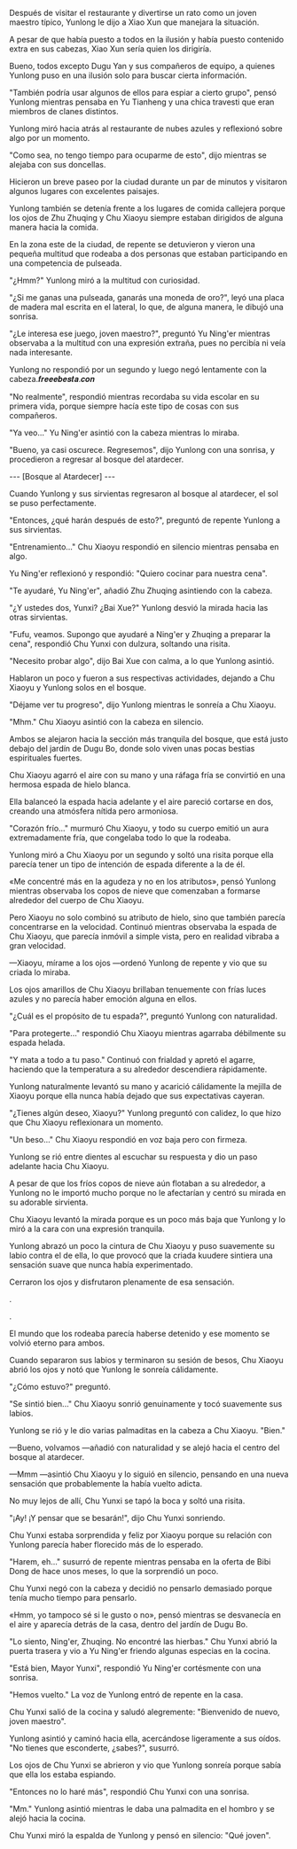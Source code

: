 
Después de visitar el restaurante y divertirse un rato como un joven maestro típico, Yunlong le dijo a Xiao Xun que manejara la situación.

A pesar de que había puesto a todos en la ilusión y había puesto contenido extra en sus cabezas, Xiao Xun sería quien los dirigiría.

Bueno, todos excepto Dugu Yan y sus compañeros de equipo, a quienes Yunlong puso en una ilusión solo para buscar cierta información.

"También podría usar algunos de ellos para espiar a cierto grupo", pensó Yunlong mientras pensaba en Yu Tianheng y una chica travesti que eran miembros de clanes distintos.

Yunlong miró hacia atrás al restaurante de nubes azules y reflexionó sobre algo por un momento.

"Como sea, no tengo tiempo para ocuparme de esto", dijo mientras se alejaba con sus doncellas.

Hicieron un breve paseo por la ciudad durante un par de minutos y visitaron algunos lugares con excelentes paisajes.

Yunlong también se detenía frente a los lugares de comida callejera porque los ojos de Zhu Zhuqing y Chu Xiaoyu siempre estaban dirigidos de alguna manera hacia la comida.

En la zona este de la ciudad, de repente se detuvieron y vieron una pequeña multitud que rodeaba a dos personas que estaban participando en una competencia de pulseada.

"¿Hmm?" Yunlong miró a la multitud con curiosidad.

"¿Si me ganas una pulseada, ganarás una moneda de oro?", leyó una placa de madera mal escrita en el lateral, lo que, de alguna manera, le dibujó una sonrisa.

"¿Le interesa ese juego, joven maestro?", preguntó Yu Ning'er mientras observaba a la multitud con una expresión extraña, pues no percibía ni veía nada interesante.

Yunlong no respondió por un segundo y luego negó lentamente con la cabeza.𝒇𝒓𝒆𝒆𝒆𝒃𝒆𝒔𝒕𝒂.𝒄𝒐𝒏

"No realmente", respondió mientras recordaba su vida escolar en su primera vida, porque siempre hacía este tipo de cosas con sus compañeros.

"Ya veo..." Yu Ning'er asintió con la cabeza mientras lo miraba.

"Bueno, ya casi oscurece. Regresemos", dijo Yunlong con una sonrisa, y procedieron a regresar al bosque del atardecer.

--- [Bosque al Atardecer] ---

Cuando Yunlong y sus sirvientas regresaron al bosque al atardecer, el sol se puso perfectamente.

"Entonces, ¿qué harán después de esto?", preguntó de repente Yunlong a sus sirvientas.

"Entrenamiento..." Chu Xiaoyu respondió en silencio mientras pensaba en algo.

Yu Ning'er reflexionó y respondió: "Quiero cocinar para nuestra cena".

"Te ayudaré, Yu Ning'er", añadió Zhu Zhuqing asintiendo con la cabeza.

"¿Y ustedes dos, Yunxi? ¿Bai Xue?" Yunlong desvió la mirada hacia las otras sirvientas.

"Fufu, veamos. Supongo que ayudaré a Ning'er y Zhuqing a preparar la cena", respondió Chu Yunxi con dulzura, soltando una risita.

"Necesito probar algo", dijo Bai Xue con calma, a lo que Yunlong asintió.

Hablaron un poco y fueron a sus respectivas actividades, dejando a Chu Xiaoyu y Yunlong solos en el bosque.

"Déjame ver tu progreso", dijo Yunlong mientras le sonreía a Chu Xiaoyu.

"Mhm." Chu Xiaoyu asintió con la cabeza en silencio.

Ambos se alejaron hacia la sección más tranquila del bosque, que está justo debajo del jardín de Dugu Bo, donde solo viven unas pocas bestias espirituales fuertes.

Chu Xiaoyu agarró el aire con su mano y una ráfaga fría se convirtió en una hermosa espada de hielo blanca.

Ella balanceó la espada hacia adelante y el aire pareció cortarse en dos, creando una atmósfera nítida pero armoniosa.

"Corazón frío..." murmuró Chu Xiaoyu, y todo su cuerpo emitió un aura extremadamente fría, que congelaba todo lo que la rodeaba.

Yunlong miró a Chu Xiaoyu por un segundo y soltó una risita porque ella parecía tener un tipo de intención de espada diferente a la de él.

«Me concentré más en la agudeza y no en los atributos», pensó Yunlong mientras observaba los copos de nieve que comenzaban a formarse alrededor del cuerpo de Chu Xiaoyu.

Pero Xiaoyu no solo combinó su atributo de hielo, sino que también parecía concentrarse en la velocidad. Continuó mientras observaba la espada de Chu Xiaoyu, que parecía inmóvil a simple vista, pero en realidad vibraba a gran velocidad.

—Xiaoyu, mírame a los ojos —ordenó Yunlong de repente y vio que su criada lo miraba.

Los ojos amarillos de Chu Xiaoyu brillaban tenuemente con frías luces azules y no parecía haber emoción alguna en ellos.

"¿Cuál es el propósito de tu espada?", preguntó Yunlong con naturalidad.

"Para protegerte..." respondió Chu Xiaoyu mientras agarraba débilmente su espada helada.

"Y mata a todo a tu paso." Continuó con frialdad y apretó el agarre, haciendo que la temperatura a su alrededor descendiera rápidamente.

Yunlong naturalmente levantó su mano y acarició cálidamente la mejilla de Xiaoyu porque ella nunca había dejado que sus expectativas cayeran.

"¿Tienes algún deseo, Xiaoyu?" Yunlong preguntó con calidez, lo que hizo que Chu Xiaoyu reflexionara un momento.

"Un beso..." Chu Xiaoyu respondió en voz baja pero con firmeza.

Yunlong se rió entre dientes al escuchar su respuesta y dio un paso adelante hacia Chu Xiaoyu.

A pesar de que los fríos copos de nieve aún flotaban a su alrededor, a Yunlong no le importó mucho porque no le afectarían y centró su mirada en su adorable sirvienta.

Chu Xiaoyu levantó la mirada porque es un poco más baja que Yunlong y lo miró a la cara con una expresión tranquila.

Yunlong abrazó un poco la cintura de Chu Xiaoyu y puso suavemente su labio contra el de ella, lo que provocó que la criada kuudere sintiera una sensación suave que nunca había experimentado.

Cerraron los ojos y disfrutaron plenamente de esa sensación.

.

.

El mundo que los rodeaba parecía haberse detenido y ese momento se volvió eterno para ambos.

Cuando separaron sus labios y terminaron su sesión de besos, Chu Xiaoyu abrió los ojos y notó que Yunlong le sonreía cálidamente.

"¿Cómo estuvo?" preguntó.

"Se sintió bien..." Chu Xiaoyu sonrió genuinamente y tocó suavemente sus labios.

Yunlong se rió y le dio varias palmaditas en la cabeza a Chu Xiaoyu. "Bien."

—Bueno, volvamos —añadió con naturalidad y se alejó hacia el centro del bosque al atardecer.

—Mmm —asintió Chu Xiaoyu y lo siguió en silencio, pensando en una nueva sensación que probablemente la había vuelto adicta.

No muy lejos de allí, Chu Yunxi se tapó la boca y soltó una risita.

"¡Ay! ¡Y pensar que se besarán!", dijo Chu Yunxi sonriendo.

Chu Yunxi estaba sorprendida y feliz por Xiaoyu porque su relación con Yunlong parecía haber florecido más de lo esperado.

"Harem, eh..." susurró de repente mientras pensaba en la oferta de Bibi Dong de hace unos meses, lo que la sorprendió un poco.

Chu Yunxi negó con la cabeza y decidió no pensarlo demasiado porque tenía mucho tiempo para pensarlo.

«Hmm, yo tampoco sé si le gusto o no», pensó mientras se desvanecía en el aire y aparecía detrás de la casa, dentro del jardín de Dugu Bo.

"Lo siento, Ning'er, Zhuqing. No encontré las hierbas." Chu Yunxi abrió la puerta trasera y vio a Yu Ning'er friendo algunas especias en la cocina.

"Está bien, Mayor Yunxi", respondió Yu Ning'er cortésmente con una sonrisa.

"Hemos vuelto." La voz de Yunlong entró de repente en la casa.

Chu Yunxi salió de la cocina y saludó alegremente: "Bienvenido de nuevo, joven maestro".

Yunlong asintió y caminó hacia ella, acercándose ligeramente a sus oídos. "No tienes que esconderte, ¿sabes?", susurró.

Los ojos de Chu Yunxi se abrieron y vio que Yunlong sonreía porque sabía que ella los estaba espiando.

"Entonces no lo haré más", respondió Chu Yunxi con una sonrisa.

"Mm." Yunlong asintió mientras le daba una palmadita en el hombro y se alejó hacia la cocina.

Chu Yunxi miró la espalda de Yunlong y pensó en silencio: "Qué joven".